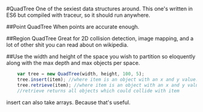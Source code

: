 #QuadTree
One of the sexiest data structures around. This one's written in ES6 but compiled
with traceur, so it should run anywhere.

##Point QuadTree
When points are accurate enough.

##Region QuadTree
Great for 2D collision detection, image mapping, and a lot of other shit you can read
about on wikipedia.

##Use
the width and height of the space you wish to partition so eloquently
along with the max depth and max objects per space.
```javascript
    var tree = new QuadTree(width, height, 100, 5);
    tree.insert(item); //where item is an object with an x and y value.
    tree.retrieve(item); //where item is an object with an x and y value.
    //retrieve returns all objects which could collide with item
```
insert can also take arrays. Because that's useful.
